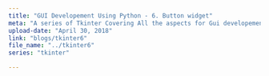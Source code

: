```yaml
---
title: "GUI Developement Using Python - 6. Button widget"
meta: "A series of Tkinter Covering All the aspects for Gui developement from scratch."
upload-date: "April 30, 2018"
link: "blogs/tkinter6"
file_name: "../tkinter6"
series: "tkinter"

---
```

